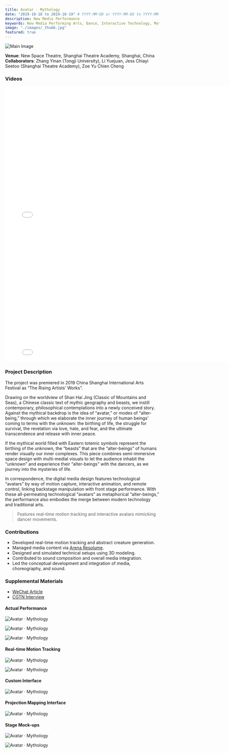 ```yaml
---
title: Avatar · Mythology
date: "2019-10-18 to 2019-10-19" # YYYY-MM-DD or YYYY-MM-DD to YYYY-MM-DD or YYYY-MM-DD, YYYY-MM-DD, YYYY-MM-DD
description: New Media Performance
keywords: New Media Performing Arts, Dance, Interactive Technology, Motion Tracking, Media Art, Sound Design, 3D Modeling
image: "./images/_thumb.jpg"
featured: true
---
```


![Main Image](./images/_main.jpg)

**Venue**: New Space Theatre, Shanghai Theatre Academy, Shanghai, China  
**Collaborators**: Zhang Yinan (Tongji University), Li Yuejuan, Jess Chiayi Seetoo (Shanghai Theatre Academy), Zoe Yu Chien Cheng

### Videos

<iframe width="800" height="450" src="//www.youtube.com/embed/Wl_59HQjO3M?feature=player_detailpage" frameborder="0" allowfullscreen></iframe>

<iframe width="800" height="450" src="//www.youtube.com/embed/mPm63bvD778?feature=player_detailpage" frameborder="0" allowfullscreen></iframe>

### Project Description

The project was premiered in 2019 China Shanghai International Arts Festival as “The Rising Artists’ Works”.

Drawing on the worldview of Shan Hai Jing (Classic of Mountains and Seas), a Chinese classic text of mythic geography and beasts, we instill contemporary, philosophical contemplations into a newly conceived story. Against the mythical backdrop is the idea of “avatar,” or modes of “alter-being,” through which we elaborate the inner journey of human beings’ coming to terms with the unknown: the birthing of life, the struggle for survival, the revelation via love, hate, and fear, and the ultimate transcendence and release with inner peace.

If the mythical world filled with Eastern totemic symbols represent the birthing of the unknown, the “beasts” that are the “alter-beings” of humans render visually our inner complexes. This piece combines semi-immersive space design with multi-medial visuals to let the audience inhabit the “unknown” and experience their “alter-beings” with the dancers, as we journey into the mysteries of life.

In correspondence, the digital media design features technological “avatars” by way of motion capture, interactive animation, and remote control, linking backstage manipulation with front stage performance. With these all-permeating technological “avatars” as metaphorical “alter-beings,” the performance also embodies the merge between modern technology and traditional arts.

> Features real-time motion tracking and interactive avatars mimicking dancer movements.

### Contributions

- Developed real-time motion tracking and abstract creature generation.
- Managed media content via [Arena Resolume](https://resolume.com/).
- Designed and simulated technical setups using 3D modeling.
- Contributed to sound composition and overall media integration.
- Led the conceptual development and integration of media, choreography, and sound.

### Supplemental Materials

- [WeChat Article](https://mp.weixin.qq.com/s/QxN-pPdxsOR80YqNevGGOg)
- [CGTN Interview](https://news.cgtn.com/news/2019-10-23/New-media-drama-Fusing-modern-technology-and-traditional-art-L1rGAygL8Q/index.html)

#### Actual Performance

![Avatar · Mythology](./images/avatar-002.png)

![Avatar · Mythology](./images/avatar-003.png)

![Avatar · Mythology](./images/avatar-004.png)

#### Real-time Motion Tracking

![Avatar · Mythology](./images/avatar-005.png)

![Avatar · Mythology](./images/avatar-006.png)

#### Custom Interface

![Avatar · Mythology](./images/avatar-007.png)

#### Projection Mapping Interface

![Avatar · Mythology](./images/avatar-008.png)

#### Stage Mock-ups

![Avatar · Mythology](./images/avatar-009.jpg)

![Avatar · Mythology](./images/avatar-010.jpg)
